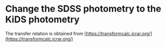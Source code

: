 # Change the SDSS photometry to the KiDS photometry

The transfer relation is obtained from [https://transformcalc.icrar.org/](https://transformcalc.icrar.org/)